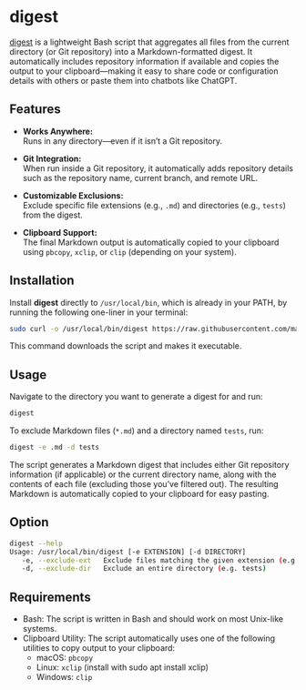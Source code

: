 # digest

[digest](https://github.com/mariusrueve/digest/blob/main/digest.sh) is a lightweight Bash script that aggregates all files from the current directory (or Git repository) into a Markdown-formatted digest. It automatically includes repository information if available and copies the output to your clipboard—making it easy to share code or configuration details with others or paste them into chatbots like ChatGPT.

## Features

- **Works Anywhere:**  
  Runs in any directory—even if it isn’t a Git repository.
  
- **Git Integration:**  
  When run inside a Git repository, it automatically adds repository details such as the repository name, current branch, and remote URL.
  
- **Customizable Exclusions:**  
  Exclude specific file extensions (e.g., `.md`) and directories (e.g., `tests`) from the digest.
  
- **Clipboard Support:**  
  The final Markdown output is automatically copied to your clipboard using `pbcopy`, `xclip`, or `clip` (depending on your system).

## Installation

Install **digest** directly to `/usr/local/bin`, which is already in your PATH, by running the following one-liner in your terminal:

```bash
sudo curl -o /usr/local/bin/digest https://raw.githubusercontent.com/mariusrueve/digest/main/digest.sh && sudo chmod +x /usr/local/bin/digest
```

This command downloads the script and makes it executable.

## Usage

Navigate to the directory you want to generate a digest for and run:

```bash
digest
```

To exclude Markdown files (`*.md`) and a directory named `tests`, run:

```bash
digest -e .md -d tests
```

The script generates a Markdown digest that includes either Git repository information (if applicable) or the current directory name, along with the contents of each file (excluding those you’ve filtered out). The resulting Markdown is automatically copied to your clipboard for easy pasting.

## Option

```bash
digest --help
Usage: /usr/local/bin/digest [-e EXTENSION] [-d DIRECTORY]
   -e, --exclude-ext   Exclude files matching the given extension (e.g. .md or "*.md")
   -d, --exclude-dir   Exclude an entire directory (e.g. tests)
```

## Requirements

- Bash:
  The script is written in Bash and should work on most Unix-like systems.
- Clipboard Utility:
  The script automatically uses one of the following utilities to copy output to your clipboard:
  - macOS: `pbcopy`
  - Linux: `xclip` (install with sudo apt install xclip)
  - Windows: `clip`
  
